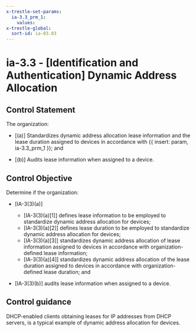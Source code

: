 ```yaml
---
x-trestle-set-params:
  ia-3.3_prm_1:
    values:
x-trestle-global:
  sort-id: ia-03.03
---
```


# ia-3.3 - \[Identification and Authentication\] Dynamic Address Allocation

## Control Statement

The organization:

- \[(a)\] Standardizes dynamic address allocation lease information and the lease duration assigned to devices in accordance with {{ insert: param, ia-3.3_prm_1 }}; and

- \[(b)\] Audits lease information when assigned to a device.

## Control Objective

Determine if the organization:

- \[IA-3(3)(a)\]

  - \[IA-3(3)(a)[1]\] defines lease information to be employed to standardize dynamic address allocation for devices;
  - \[IA-3(3)(a)[2]\] defines lease duration to be employed to standardize dynamic address allocation for devices;
  - \[IA-3(3)(a)[3]\] standardizes dynamic address allocation of lease information assigned to devices in accordance with organization-defined lease information;
  - \[IA-3(3)(a)[4]\] standardizes dynamic address allocation of the lease duration assigned to devices in accordance with organization-defined lease duration; and

- \[IA-3(3)(b)\] audits lease information when assigned to a device.

## Control guidance

DHCP-enabled clients obtaining leases for IP addresses from DHCP servers, is a typical example of dynamic address allocation for devices.
